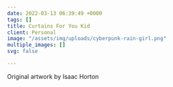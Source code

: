 ```yaml
---
date: 2022-03-13 06:39:49 +0000
tags: []
title: Curtains For You Kid
client: Personal
image: "/assets/img/uploads/cyberpunk-rain-girl.png"
multiple_images: []
svg: false

---
```

Original artwork by Isaac Horton